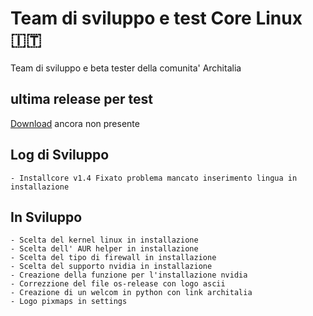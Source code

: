 # Team di sviluppo e test Core Linux 🇮🇹 
Team di sviluppo e beta tester della comunita' Architalia

## ultima release per test
[Download](#) ancora non presente

## Log di Sviluppo

```
- Installcore v1.4 Fixato problema mancato inserimento lingua in installazione
```

## In Sviluppo

```
- Scelta del kernel linux in installazione
- Scelta dell' AUR helper in installazione
- Scelta del tipo di firewall in installazione
- Scelta del supporto nvidia in installazione
- Creazione della funzione per l'installazione nvidia
- Correzzione del file os-release con logo ascii
- Creazione di un welcom in python con link architalia
- Logo pixmaps in settings 
```
